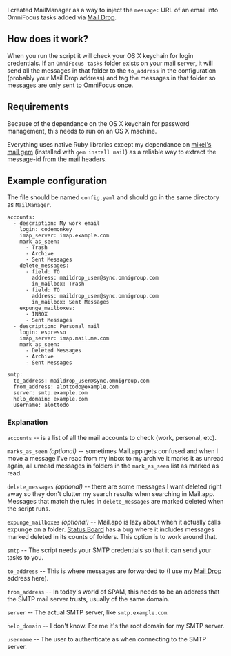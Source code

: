 I created MailManager as a way to inject the `message:` URL of an email into OmniFocus tasks added via [Mail Drop](http://support.omnigroup.com/omnifocus-mail-drop).

## How does it work?

When you run the script it will check your OS X keychain for login credentials. If an `OmniFocus tasks` folder exists on your mail server, it will send all the messages in that folder to the `to_address` in the configuration (probably your Mail Drop address) and tag the messages in that folder so messages are only sent to OmniFocus once.

## Requirements

Because of the dependance on the OS X keychain for password management, this needs to run on an OS X machine.

Everything uses native Ruby libraries except my dependance on [mikel's mail gem](https://github.com/mikel/mail) (installed with `gem install mail`) as a reliable way to extract the message-id from the mail headers.

## Example configuration

The file should be named `config.yaml` and should go in the same directory as `MailManager`.

    accounts:
      - description: My work email
        login: codemonkey
        imap_server: imap.example.com
        mark_as_seen:
          - Trash
          - Archive
          - Sent Messages
        delete_messages:
          - field: TO
            address: maildrop_user@sync.omnigroup.com
            in_mailbox: Trash
          - field: TO
            address: maildrop_user@sync.omnigroup.com
            in_mailbox: Sent Messages
        expunge_mailboxes:
          - INBOX
          - Sent Messages
      - description: Personal mail
        login: espresso
        imap_server: imap.mail.me.com
        mark_as_seen:
          - Deleted Messages
          - Archive
          - Sent Messages

    smtp:
      to_address: maildrop_user@sync.omnigroup.com
      from_address: alottodo@example.com
      server: smtp.example.com
      helo_domain: example.com
      username: alottodo


### Explanation

`accounts` -- is a list of all the mail accounts to check (work, personal, etc).

`marks_as_seen` _(optional)_ -- sometimes Mail.app gets confused and when I move a message I've read from my inbox to my archive it marks it as unread again, all unread messages in folders in the `mark_as_seen` list as marked as read.

`delete_messages` _(optional)_ -- there are some messages I want deleted right away so they don't clutter my search results when searching in Mail.app.  Messages that match the rules in `delete_messages` are marked deleted when the script runs.

`expunge_mailboxes` _(optional)_ -- Mail.app is lazy about when it actually calls expunge on a folder.  [Status Board](http://panic.com/statusboard/) has a bug where it includes messages marked deleted in its counts of folders.  This option is to work around that.

`smtp` -- The script needs your SMTP credentials so that it can send your tasks to you.

`to_address` -- This is where messages are forwarded to (I use my [Mail Drop](http://www.omnigroup.com/support/omnifocus-mail-drop) address here).

`from_address` -- In today's world of SPAM, this needs to be an address that the SMTP mail server trusts, usually of the same domain.

`server` -- The actual SMTP server, like `smtp.example.com`.

`helo_domain` -- I don't know. For me it's the root domain for my SMTP server.

`username` -- The user to authenticate as when connecting to the SMTP server.